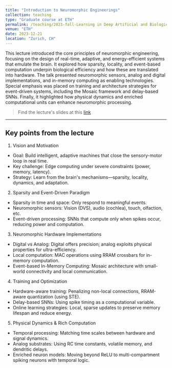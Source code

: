 ```yaml
---
title: "Introduction to Neuromorphic Engineerings"
collection: teaching
type: "Graduate course at ETH"
permalink: /teaching/2023-fall-Learning in Deep Artificial and Biological Neuronal Networks
venue: "ETH"
date: 2023-12-21
location: "Zurich, CH"
---
```


This lecture introduced the core principles of neuromorphic engineering, focusing on the design of real-time, adaptive, and energy-efficient systems that emulate the brain. It explored how sparsity, locality, and event-based computation underpin biological efficiency and how these are translated into hardware. The talk presented neuromorphic sensors, analog and digital implementations, and in-memory computing as enabling technologies. Special emphasis was placed on training and architecture strategies for event-driven systems, including the Mosaic framework and delay-based SNNs. Finally, it highlighted how physical dynamics and enriched computational units can enhance neuromorphic processing.

> Find the lecture's slides at this [link](https://docs.google.com/presentation/d/1V5jBSsgxQfN2C7Bzp7vBWDnKEsLttT3t/edit?usp=sharing&ouid=103941732477067461400&rtpof=true&sd=true)

---

## Key points from the lecture

1. Vision and Motivation
- Goal: Build intelligent, adaptive machines that close the sensory-motor loop in real time.
- Key challenge: Edge computing under severe constraints (power, memory, latency).
- Strategy: Learn from the brain's mechanisms—sparsity, locality, dynamics, and adaptation.

2. Sparsity and Event-Driven Paradigm
- Sparsity in time and space: Only respond to meaningful events.
- Neuromorphic sensors: Vision (DVS), audio (cochlea), touch, olfaction, etc.
- Event-driven processing: SNNs that compute only when spikes occur, reducing power and computation.

3. Neuromorphic Hardware Implementations
- Digital vs Analog: Digital offers precision; analog exploits physical properties for ultra-efficiency.
- Local computation: MAC operations using RRAM crossbars for in-memory computation.
- Event-based In-Memory Computing: Mosaic architecture with small-world connectivity and local communication.

4. Training and Optimization
- Hardware-aware training: Penalizing non-local connections, RRAM-aware quantization (using STE).
- Delay-based SNNs: Using spike timing as a computational variable.
- Online learning strategies: Local, sparse updates to preserve memory lifespan and reduce energy.

5. Physical Dynamics & Rich Computation
- Temporal processing: Matching time scales between hardware and signal dynamics.
- Analog substrates: Using RC time constants, volatile memory, and dendritic delays.
- Enriched neuron models: Moving beyond ReLU to multi-compartment spiking neurons with temporal logic.